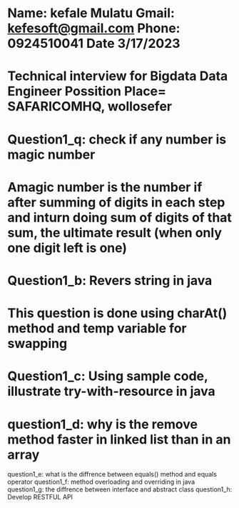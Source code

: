 Name: kefale Mulatu
Gmail: kefesoft@gmail.com
Phone: 0924510041
Date 3/17/2023
======================================================
Technical interview for Bigdata Data Engineer Possition
Place= SAFARICOMHQ, wollosefer
===================================
Question1_q: check if any number is magic number
=================================================
Amagic number is the number if after summing of digits in each step and inturn doing sum of digits of that sum, the 
ultimate result (when only one digit left is one)
================================================
Question1_b: Revers string in java
====================================
This question is done using charAt() method and temp variable for swapping 
==========================================================================
Question1_c: Using sample code, illustrate try-with-resource in java
======================================================================
question1_d: why is the remove method faster in linked list than in an array
=============================================================================
question1_e: what is the diffrence between equals() method and equals operator
question1_f: method overloading and overriding in java
question1_g: the diffrence between interface and abstract class
question1_h: Develop RESTFUL API
